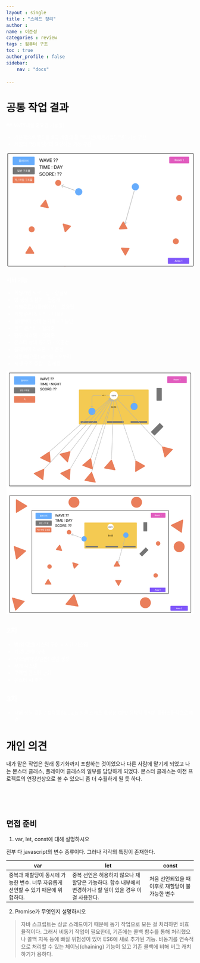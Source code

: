 ```yaml
---
layout : single
title : "스레드 정리"
author : 
name : 이준성
categories : review
tags : 컴퓨터 구조
toc : true
author_profile : false
sidebar:
    nav : "docs"

---
```


# 공통 작업 결과

<span style = "color:white; font-size:90%">
## MVP(제일 중요한 기능들)

- 기본적으로 멀티플레이 게임의 틀  “로그인/회원가입”, “방” 기능 구현
- 게임의 “낮(파밍)”에 해당하는 기능 구현

![이미지1](/assets/images/duck_game/mvp_part.png)

### 서버 기능

- 회원가입 & 로그인 - 한윤재
- 방 생성 & 참여 - 한윤재
- 게임루프(시뮬레이션) - 조용필
- 게임 준비 & 시작 - 이유민
- 플레이어 상태 동기화 - 이유민
- 필드 몬스터 - 김의중
- 전투 시스템 - 김의중
- 몬스터 상태 동기화 - 이준성
- 플레이어 리스폰 - 이준성
- 식량(배고픔) 시스템 - 오누리
- 세션 구조 총괄 - 김제훈


![이미지2](/assets/images/duck_game/2ec_part.png)

## 2차
- 밤(웨이브) 시스템 구현 + 시간 시스템
- 거점(코어) 생성
- 구조물(파밍/일반) 랜덤 생성
- 무기 시스템
- 구역별 몬스터 변화
- 몬스터 AI 추가

## 3차

- 서버 성능 측정 / 최적화
Node.js 싱글 스레드 특성상 CPU 집약적 작업은 클러스터링으로 해결
</span>

# 개인 의견

내가 맡은 작업은 원래 동기화까지 포함하는 것이었으나 다른 사람에 맡기게 되었고 나는 몬스터 클래스, 플레이어 클래스의 일부를 담당하게 되었다. 몬스터 클래스는 이전 프로젝트의 연장선상으로 볼 수 있으니 좀 더 수월하게 될 듯 하다.

<br>
<br>
<br>


## 면접 준비

1. var, let, const에 대해 설명하시오

전부 다 javascript의 변수 종류이다. 그러나 각각의 특징이 존재한다.

|var|let|const|
|---|---|---|
|중복과 재할당이 동시에 가능한 변수. 너무 자유롭게 선언할 수 있기 때문에 위험하다.|중복 선언은 허용하지 않으나 재할당은 가능하다. 함수 내부에서 변경하거나 할 일이 있을 경우 이걸 사용한다.|처음 선언되었을 때 이후로 재할당이 불가능한 변수|




2. Promise가 무엇인지 설명하시오 

> 자바 스크립트는 싱글 스레드이기 때문에 동기 작업으로 모든 걸 처리하면 비효율적이다. 그래서 비동기 작업이 필요한데, 기존에는 콜백 함수를 통해 처리했으나 콜백 지옥 등에 빠질 위험성이 있어 ES6에 새로 추가된 기능. 비동기를 연속적으로 처리할 수 있는 체이닝(chaining) 기능이 있고 기존 콜백에 비해 버그 캐치하기가 용하다.




